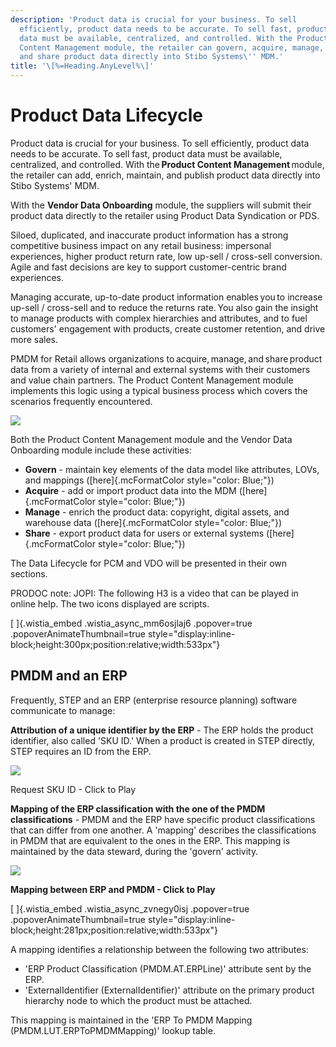 ```yaml
---
description: 'Product data is crucial for your business. To sell
  efficiently, product data needs to be accurate. To sell fast, product
  data must be available, centralized, and controlled. With the Product
  Content Management module, the retailer can govern, acquire, manage,
  and share product data directly into Stibo Systems\'' MDM.'
title: '\[%=Heading.AnyLevel%\]'
---
```


Product Data Lifecycle
======================

Product data is crucial for your business. To sell efficiently, product
data needs to be accurate. To sell fast, product data must be available,
centralized, and controlled. With the **Product Content
Management** module, the retailer can add, enrich, maintain, and publish
product data directly into Stibo Systems\' MDM.

With the **Vendor Data Onboarding** module, the suppliers will submit
their product data directly to the retailer using Product Data
Syndication or PDS.

Siloed, duplicated, and inaccurate product information has a strong
competitive business impact on any retail business: impersonal
experiences, higher product return rate, low up-sell / cross-sell
conversion. Agile and fast decisions are key to support customer-centric
brand experiences.

Managing accurate, up-to-date product information enables you to
increase up-sell / cross-sell and to reduce the returns rate. You also
gain the insight to manage products with complex hierarchies and
attributes, and to fuel customers\' engagement with products, create
customer retention, and drive more sales.

PMDM for Retail allows organizations
to acquire, manage, and share product data from a variety of internal
and external systems with their customers and value chain partners. The
Product Content Management module implements this logic using a typical
business process which covers the scenarios frequently encountered.

![](../../../Resources/Images/PMDM%20for%20Retail/PMDMLifeCycle.png)

Both the Product Content Management module and the Vendor Data
Onboarding module include these activities:

-   **Govern** - maintain key elements of the data model like
    attributes, LOVs, and mappings ([here]{.mcFormatColor
    style="color: Blue;"})
-   **Acquire** - add or import product data into the MDM
    ([here]{.mcFormatColor style="color: Blue;"})
-   **Manage** - enrich the product data: copyright, digital assets, and
    warehouse data ([here]{.mcFormatColor style="color: Blue;"})
-   **Share** - export product data for users or external systems
    ([here]{.mcFormatColor style="color: Blue;"})

The Data Lifecycle for PCM and VDO will be presented in their own
sections.

PRODOC note: JOPI: The following H3 is a video that can be played in
online help. The two icons displayed are scripts.

[ ]{.wistia_embed .wistia_async_mm6osjlaj6 .popover=true
.popoverAnimateThumbnail=true
style="display:inline-block;height:300px;position:relative;width:533px"}

PMDM and an ERP
---------------

Frequently, STEP and an ERP (enterprise resource planning) software
communicate to manage:

**Attribution of a unique identifier by the ERP** - The ERP holds the
product identifier, also called \'SKU ID.\' When a product is created in
STEP directly, STEP requires an ID from the ERP.

![](../../../Resources/Images/PMDM%20for%20Retail/PDF_PMDMandERP.png)

Request SKU ID - Click to Play

**Mapping of the ERP classification with the one of the PMDM
classifications** - PMDM and the ERP have specific product
classifications that can differ from one another. A \'mapping\'
describes the classifications in PMDM that are equivalent to the ones in
the ERP. This mapping is maintained by the data steward, during the
\'govern\' activity.

![](../../../Resources/Images/PMDM%20for%20Retail/ERP-MDMClassification.png)

**Mapping between ERP and PMDM - Click to Play**

[ ]{.wistia_embed .wistia_async_zvnegy0isj .popover=true
.popoverAnimateThumbnail=true
style="display:inline-block;height:281px;position:relative;width:533px"}

A mapping identifies a relationship between the following two
attributes:

-   \'ERP Product Classification (PMDM.AT.ERPLine)\' attribute sent by
    the ERP.
-   \'ExternalIdentifier (ExternalIdentifier)\' attribute on the primary
    product hierarchy node to which the product must be attached.

This mapping is maintained in the \'ERP To PMDM Mapping
(PMDM.LUT.ERPToPMDMMapping)\' lookup table.
